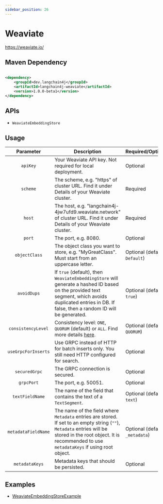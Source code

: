 ```yaml
---
sidebar_position: 26
---
```


# Weaviate

https://weaviate.io/

## Maven Dependency

```xml

<dependency>
    <groupId>dev.langchain4j</groupId>
    <artifactId>langchain4j-weaviate</artifactId>
    <version>1.0.0-beta1</version>
</dependency>
```

## APIs

- `WeaviateEmbeddingStore`

## Usage

|      Parameter      | Description                                                                                                                                                                                                      | Required/Optional               |
|:-------------------:|------------------------------------------------------------------------------------------------------------------------------------------------------------------------------------------------------------------|---------------------------------|
|      `apiKey`       | Your Weaviate API key. Not required for local deployment.                                                                                                                                                        | Optional                        |
|      `scheme`       | The scheme, e.g. "https" of cluster URL. Find it under Details of your Weaviate cluster.                                                                                                                         | Required                        |
|       `host`        | The host, e.g. "langchain4j-4jw7ufd9.weaviate.network" of cluster URL. Find it under Details of your Weaviate cluster.                                                                                           | Required                        |
|       `port`        | The port, e.g. 8080.                                                                                                                                                                                             | Optional                        |
|    `objectClass`    | The object class you want to store, e.g. "MyGreatClass". Must start from an uppercase letter.                                                                                                                    | Optional (default: `Default`)   |
|     `avoidDups`     | If `true` (default), then `WeaviateEmbeddingStore` will generate a hashed ID based on the provided text segment, which avoids duplicated entries in DB. If false, then a random ID will be generated.            | Optional (default: `true`)      |
| `consistencyLevel`  | Consistency level: `ONE`, `QUORUM` (default) or `ALL`. Find more details [here](https://weaviate.io/developers/weaviate/concepts/replication-architecture/consistency#tunable-write-consistency).                | Optional (default: `QUORUM`)    |
| `useGrpcForInserts` | Use GRPC instead of HTTP for batch inserts only. You still need HTTP configured for search.                                                                                                                      | Optional                        |
|    `securedGrpc`    | The GRPC connection is secured.                                                                                                                                                                                  | Optional                        |
|     `grpcPort`      | The port, e.g. 50051.                                                                                                                                                                                            | Optional                        |
|   `textFieldName`   | The name of the field that contains the text of a `TextSegment`.                                                                                                                                                 | Optional (default: `text`)      |
| `metadataFieldName` | The name of the field where `Metadata` entries are stored. If set to an empty string (`""`), `Metadata` entries will be stored in the root object. It is recommended to use `metadataKeys` if using root object. | Optional (default: `_metadata`) |
|   `metadataKeys`    | Metadata keys that should be persisted.                                                                                                                                                                          | Optional                        |

## Examples

- [WeaviateEmbeddingStoreExample](https://github.com/langchain4j/langchain4j-examples/blob/main/weaviate-example/src/main/java/WeaviateEmbeddingStoreExample.java)
